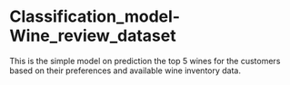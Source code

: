 # Classification_model-Wine_review_dataset
This is the simple model on prediction the top 5 wines for the customers based on their preferences and available wine inventory data.
